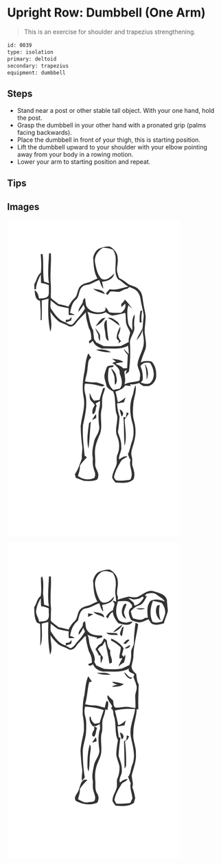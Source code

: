 # Upright Row: Dumbbell (One Arm)

> This is an exercise for shoulder and trapezius strengthening.

``` 
id: 0039 
type: isolation 
primary: deltoid 
secondary: trapezius 
equipment: dumbbell 
``` 


## Steps


 - Stand near a post or other stable tall object. With your one hand, hold the post.
 - Grasp the dumbbell in your other hand with a pronated grip (palms facing backwards).
 - Place the dumbbell in front of your thigh, this is starting position.
 - Lift the dumbbell upward to your shoulder with your elbow pointing away from your body in a rowing motion.
 - Lower your arm to starting position and repeat.

## Tips



## Images

![](./../svg/0039-relaxation.svg "")

![](./../svg/0039-tension.svg "")

